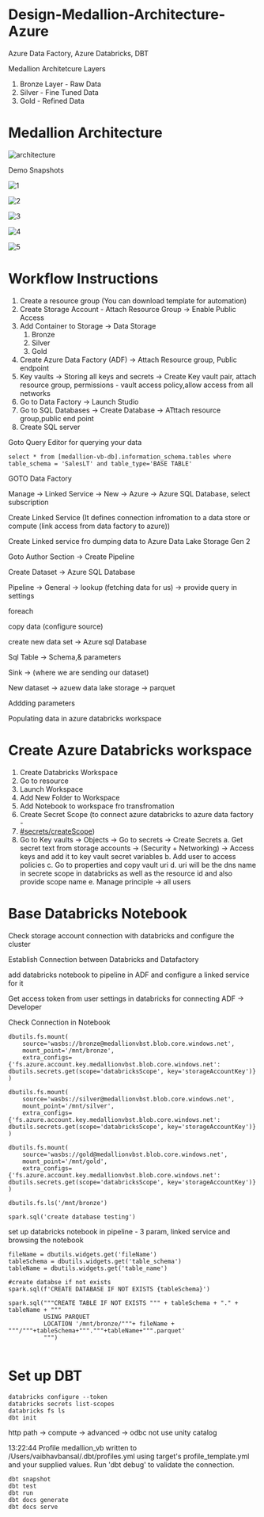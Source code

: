 # Design-Medallion-Architecture-Azure
Azure Data Factory, Azure Databricks, DBT

Medallion Architetcure Layers
1. Bronze Layer - Raw Data
2. Silver - Fine Tuned Data
3. Gold - Refined Data



# Medallion Architecture

![architecture](https://res.cloudinary.com/vaibhav-codexpress/image/upload/v1742221900/diagram-export-17-03-2025-10_31_09_elljhp.png)

Demo Snapshots

![1](https://res.cloudinary.com/vaibhav-codexpress/image/upload/v1742224140/Screenshot_2025-03-17_at_11.06.26_AM_roukan.png)

![2](https://res.cloudinary.com/vaibhav-codexpress/image/upload/v1742224141/Screenshot_2025-03-17_at_11.07.26_AM_jzifio.png)

![3](https://res.cloudinary.com/vaibhav-codexpress/image/upload/v1742224140/Screenshot_2025-03-17_at_11.07.03_AM_d3cqct.png)

![4](https://res.cloudinary.com/vaibhav-codexpress/image/upload/v1742224142/Screenshot_2025-03-17_at_11.06.08_AM_vcj06c.png)

![5](https://res.cloudinary.com/vaibhav-codexpress/image/upload/v1742224141/Screenshot_2025-03-17_at_11.08.10_AM_h0zob3.png)

# Workflow Instructions

1. Create a resource group (You can download template for automation) 
2. Create Storage Account - Attach Resource Group -> Enable Public Access
3. Add Container to Storage -> Data Storage
    1. Bronze
    2. Silver
    3. Gold
4. Create Azure Data Factory (ADF) -> Attach Resource group, Public endpoint
5. Key vaults -> Storing all keys and secrets -> Create Key vault pair, attach resource group, permissions - vault access policy,allow access from all networks
6. Go to Data Factory -> Launch Studio
7. Go to SQL Databases -> Create Database -> ATttach resource group,public end point
8. Create SQL server 

Goto Query Editor for querying your data

```
select * from [medallion-vb-db].information_schema.tables where table_schema = 'SalesLT' and table_type='BASE TABLE'
```

GOTO Data Factory

Manage -> Linked Service -> New -> Azure -> Azure SQL Database, select subscription

Create Linked Service (It defines connection infromation to a data store or compute (link access from data factory to azure))

Create Linked service fro dumping data to Azure Data Lake Storage Gen 2

Goto Author Section -> Create Pipeline

Create Dataset -> Azure SQL Database

Pipeline -> General -> lookup (fetching data for us) -> provide query in settings

foreach

copy data (configure source)

create new data set -> Azure sql Database

Sql Table -> Schema,& parameters

Sink -> (where we are sending our dataset)

New dataset -> azuew data lake storage -> parquet 

Addding parameters

Populating data in azure databricks workspace

# Create Azure Databricks workspace

1. Create Databricks Workspace
2. Go to resource
3. Launch Workspace
4. Add New Folder to Workspace
5. Add Notebook to workspace fro transfromation
6. Create Secret Scope  (to connect azure databricks to azure data factory - 
7. [#secrets/createScope](https://adb-494607385849073.13.azuredatabricks.net/?o=494607385849073#secrets/createScope))
8. Go to Key vaults -> Objects -> Go to secrets -> Create Secrets
    a. Get secret text from storage accounts -> (Security + Networking) -> Access keys and add it to key vault secret variables
    b. Add user to access policies
    c. Go to properties and copy vault uri
    d. uri will be the dns name in secrete scope in databricks as well as the resource id and also provide scope name
    e. Manage principle -> all users

# Base Databricks Notebook

Check storage account connection with databricks and configure the cluster

Establish Connection between Databricks and Datafactory

add databricks notebook to pipeline in ADF and configure a linked service for it

Get access token from user settings in databricks for connecting ADF -> Developer

Check Connection in Notebook

```
dbutils.fs.mount(
    source='wasbs://bronze@medallionvbst.blob.core.windows.net',
    mount_point='/mnt/bronze',
    extra_configs={'fs.azure.account.key.medallionvbst.blob.core.windows.net': dbutils.secrets.get(scope='databricksScope', key='storageAccountKey')}
)

dbutils.fs.mount(
    source='wasbs://silver@medallionvbst.blob.core.windows.net',
    mount_point='/mnt/silver',
    extra_configs={'fs.azure.account.key.medallionvbst.blob.core.windows.net': dbutils.secrets.get(scope='databricksScope', key='storageAccountKey')}
)

dbutils.fs.mount(
    source='wasbs://gold@medallionvbst.blob.core.windows.net',
    mount_point='/mnt/gold',
    extra_configs={'fs.azure.account.key.medallionvbst.blob.core.windows.net': dbutils.secrets.get(scope='databricksScope', key='storageAccountKey')}
)

dbutils.fs.ls('/mnt/bronze')
```

```
spark.sql('create database testing')
```

set up databricks notebook in pipeline - 3 param, linked service and browsing the notebook

```
fileName = dbutils.widgets.get('fileName')
tableSchema = dbutils.widgets.get('table_schema')
tableName = dbutils.widgets.get('table_name')

#create databse if not exists
spark.sql(f'CREATE DATABASE IF NOT EXISTS {tableSchema}')

spark.sql("""CREATE TABLE IF NOT EXISTS """ + tableSchema + "." + tableName + """
          USING PARQUET
          LOCATION '/mnt/bronze/"""+ fileName + """/"""+tableSchema+"""."""+tableName+""".parquet'
          """)


```

# Set up DBT

```
databricks configure --token
databricks secrets list-scopes
databricks fs ls
dbt init
```

http path -> compute -> advanced -> odbc
not use unity catalog

13:22:44  Profile medallion_vb written to /Users/vaibhavbansal/.dbt/profiles.yml using target's profile_template.yml and your supplied values. Run 'dbt debug' to validate the connection.

```
dbt snapshot
dbt test
dbt run
dbt docs generate
dbt docs serve
```

